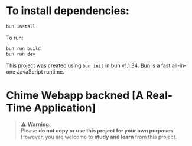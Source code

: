 # To install dependencies:

```bash
bun install
```

To run:

```bash
bun run build
bun run dev
```

This project was created using `bun init` in bun v1.1.34. [Bun](https://bun.sh) is a fast all-in-one JavaScript runtime.

# Chime Webapp backned [A Real-Time Application]

> ⚠️ **Warning:**  
> Please **do not copy or use this project for your own purposes**.  
> However, you are welcome to **study and learn** from this project.  
